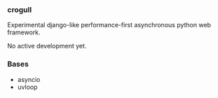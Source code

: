 ### crogull
Experimental django-like performance-first asynchronous python web framework.

No active development yet.


### Bases
- asyncio
- uvloop
